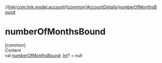 //[link](../../index.md)/[com.tink.model.account](../index.md)/[[common]AccountDetails](index.md)/[numberOfMonthsBound](number-of-months-bound.md)



# numberOfMonthsBound  
[common]  
Content  
val [numberOfMonthsBound](number-of-months-bound.md): [Int](https://kotlinlang.org/api/latest/jvm/stdlib/kotlin/-int/index.html)? = null  



